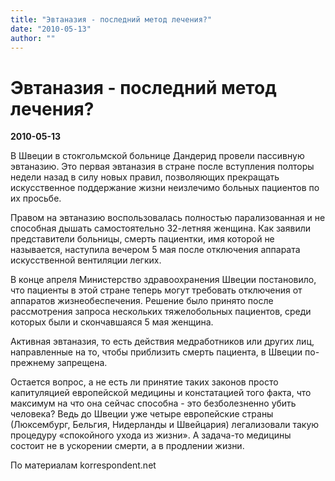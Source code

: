 ```yaml
---
title: "Эвтаназия - последний метод лечения?"
date: "2010-05-13"
author: ""
---
```


# Эвтаназия - последний метод лечения?

**2010-05-13** 

В Швеции в cтокгольмской больнице Дандерид провели пассивную эвтаназию. Это первая эвтаназия в стране после вступления полторы недели назад в силу новых правил, позволяющих прекращать искусственное поддержание жизни неизлечимо больных пациентов по их просьбе.

Правом на эвтаназию воспользовалась полностью парализованная и не способная дышать самостоятельно 32-летняя женщина. Как заявили представители больницы, смерть пациентки, имя которой не называется, наступила вечером 5 мая после отключения аппарата искусственной вентиляции легких.

В конце апреля Министерство здравоохранения Швеции постановило, что пациенты в этой стране теперь могут требовать отключения от аппаратов жизнеобеспечения. Решение было принято после рассмотрения запроса нескольких тяжелобольных пациентов, среди которых были и скончавшаяся 5 мая женщина.

Активная эвтаназия, то есть действия медработников или других лиц, направленные на то, чтобы приблизить смерть пациента, в Швеции по-прежнему запрещена.

Остается вопрос, а не есть ли принятие таких законов просто капитуляцией европейской медицины и констатацией того факта, что максимум на что она сейчас способна - это безболезненно убить человека? Ведь до Швеции уже четыре европейские страны (Люксембург, Бельгия, Нидерланды и Швейцария) легализовали такую процедуру «спокойного ухода из жизни». А задача-то медицины состоит не в ускорении смерти, а в продлении жизни.

По материалам korrespondent.net